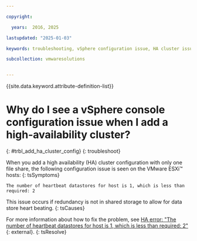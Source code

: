 ```yaml
---

copyright:

  years:  2016, 2025

lastupdated: "2025-01-03"

keywords: troubleshooting, vSphere configuration issue, HA cluster issue

subcollection: vmwaresolutions


---
```


{{site.data.keyword.attribute-definition-list}}

# Why do I see a vSphere console configuration issue when I add a high-availability cluster?
{: #trbl_add_ha_cluster_config}
{: troubleshoot}

When you add a high availability (HA) cluster configuration with only one file share, the following configuration issue is seen on the VMware ESXi™ hosts:
{: tsSymptoms}

`The number of heartbeat datastores for host is 1, which is less than required: 2`

This issue occurs if redundancy is not in shared storage to allow for data store heart beating.
{: tsCauses}

For more information about how to fix the problem, see [HA error: "The number of heartbeat datastores for host is 1, which is less than required: 2"](https://knowledge.broadcom.com/external/article/318871/ha-error-the-number-of-heartbeat-datasto.html){: external}.
{: tsResolve}
